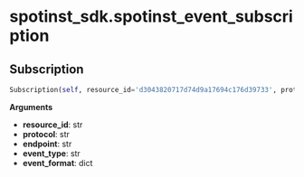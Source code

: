 <h1 id="spotinst_sdk.spotinst_event_subscription">spotinst_sdk.spotinst_event_subscription</h1>


<h2 id="spotinst_sdk.spotinst_event_subscription.Subscription">Subscription</h2>

```python
Subscription(self, resource_id='d3043820717d74d9a17694c176d39733', protocol='d3043820717d74d9a17694c176d39733', endpoint='d3043820717d74d9a17694c176d39733', event_type='d3043820717d74d9a17694c176d39733', event_format='d3043820717d74d9a17694c176d39733')
```

__Arguments__

- __resource_id__: str
- __protocol__: str
- __endpoint__: str
- __event_type__: str
- __event_format__: dict

